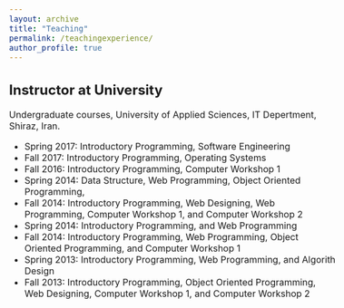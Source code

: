 ```yaml
---
layout: archive
title: "Teaching"
permalink: /teachingexperience/
author_profile: true
---
```

<style type="text/css">
  body{
  font-size: 12pt;
}
</style>

## Instructor at University
Undergraduate courses, University of Applied Sciences, IT Depertment, Shiraz, Iran.

* Spring 2017: Introductory Programming, Software Engineering
* Fall 2017: Introductory Programming, Operating Systems 
* Fall 2016: Introductory Programming, Computer Workshop 1 
* Spring 2014: Data Structure, Web Programming, Object Oriented Programming,
* Fall 2014: Introductory Programming, Web Designing, Web Programming, Computer Workshop 1, and Computer Workshop 2 
* Spring 2014: Introductory Programming, and Web Programming
* Fall 2014: Introductory Programming, Web Programming, Object Oriented Programming, and Computer Workshop 1
* Spring 2013: Introductory Programming, Web Programming, and Algorith Design 
* Fall 2013: Introductory Programming, Object Oriented Programming, Web Designing, Computer Workshop 1, and Computer Workshop 2 

